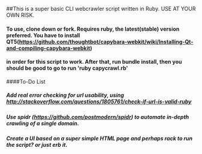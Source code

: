 ##This is a super basic CLI webcrawler script written in Ruby. USE AT YOUR OWN RISK.
#### To use, clone down or fork. Requires ruby, the latest(stable) version preferred. You **have** to install QT5(https://github.com/thoughtbot/capybara-webkit/wiki/Installing-Qt-and-compiling-capybara-webkit)
#### in order for this script to work. After that, run bundle install, then you should be good to go to run 'ruby capycrawl.rb'


####To-Do List
##### Add real error checking for url usability, using http://stackoverflow.com/questions/1805761/check-if-url-is-valid-ruby
##### Use spidr (https://github.com/postmodern/spidr) to automate in-depth crawling of a single domain.
##### Create a UI based on a super simple HTML page and perhaps rack to run the script? or just erb it.
